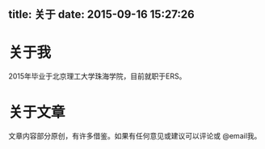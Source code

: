 title: 关于
date: 2015-09-16 15:27:26
---
# 关于我
2015年毕业于北京理工大学珠海学院，目前就职于ERS。

# 关于文章
文章内容部分原创，有许多借鉴。如果有任何意见或建议可以评论或 @email我。
